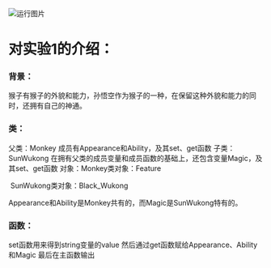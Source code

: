 ![运行图片](C:\Users\张俊仁\Pictures\学习\运行啊啊啊.png)

# 对实验1的介绍：

### 背景：
猴子有猴子的外貌和能力，孙悟空作为猴子的一种，在保留这种外貌和能力的同时，还拥有自己的神通。

### 类：
父类：Monkey 
成员有Appearance和Ability，及其set、get函数
子类：SunWukong
在拥有父类的成员变量和成员函数的基础上，还包含变量Magic，及其set、get函数
对象：Monkey类对象：Feature

​           SunWukong类对象：Black_Wukong

Appearance和Ability是Monkey共有的，而Magic是SunWukong特有的。

### 函数：
set函数用来得到string变量的value
然后通过get函数赋给Appearance、Ability和Magic
最后在主函数输出

